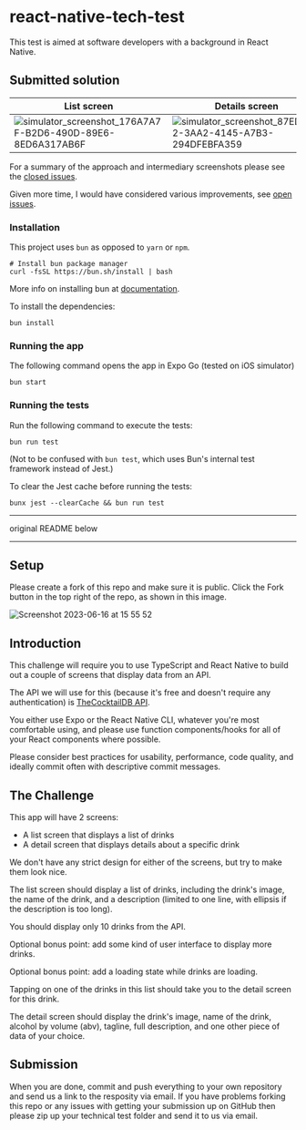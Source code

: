 # react-native-tech-test

This test is aimed at software developers with a background in React Native.

## Submitted solution

| List screen                                                                                                                                   | Details screen                                                                                                                                |
| --------------------------------------------------------------------------------------------------------------------------------------------- | --------------------------------------------------------------------------------------------------------------------------------------------- |
| ![simulator_screenshot_176A7A7F-B2D6-490D-89E6-8ED6A317AB6F](https://github.com/user-attachments/assets/b8d0cebb-380e-450a-96b3-bf99c34e9f4c) | ![simulator_screenshot_87EDF512-3AA2-4145-A7B3-294DFEBFA359](https://github.com/user-attachments/assets/6165cc6d-30f5-4f10-ac40-013b41853c24) |

For a summary of the approach and intermediary screenshots please see the [closed issues](https://github.com/stefankreitmayer/react-native-tech-test/issues?q=is%3Aissue+is%3Aclosed).

Given more time, I would have considered various improvements, see [open issues](https://github.com/stefankreitmayer/react-native-tech-test/issues).

### Installation

This project uses `bun` as opposed to `yarn` or `npm`.

```shell
# Install bun package manager
curl -fsSL https://bun.sh/install | bash
```

More info on installing bun at [documentation](https://bun.sh/docs/installation).

To install the dependencies:

```shell
bun install
```

### Running the app

The following command opens the app in Expo Go (tested on iOS simulator)

`bun start`

### Running the tests

Run the following command to execute the tests:

`bun run test`

(Not to be confused with `bun test`, which uses Bun's internal test framework instead of Jest.)

To clear the Jest cache before running the tests:

`bunx jest --clearCache && bun run test`

---

original README below

---

## Setup

Please create a fork of this repo and make sure it is public. Click the Fork button in the top right of the repo, as shown in this image.

![Screenshot 2023-06-16 at 15 55 52](https://github.com/asquareduk/react-native-tech-test/assets/17218062/daa4f402-480a-47c5-9a9f-95728238575d)

## Introduction

This challenge will require you to use TypeScript and React Native to build out a couple of screens that display data from an API.

The API we will use for this (because it's free and doesn't require any authentication) is [TheCocktailDB API](https://www.thecocktaildb.com/api.php).

You either use Expo or the React Native CLI, whatever you're most comfortable using, and please use function components/hooks for all of your React components where possible.

Please consider best practices for usability, performance, code quality, and ideally commit often with descriptive commit messages.

## The Challenge

This app will have 2 screens:

- A list screen that displays a list of drinks
- A detail screen that displays details about a specific drink

We don't have any strict design for either of the screens, but try to make them look nice.

The list screen should display a list of drinks, including the drink's image, the name of the drink, and a description (limited to one line, with ellipsis if the description is too long).

You should display only 10 drinks from the API.

Optional bonus point: add some kind of user interface to display more drinks.

Optional bonus point: add a loading state while drinks are loading.

Tapping on one of the drinks in this list should take you to the detail screen for this drink.

The detail screen should display the drink's image, name of the drink, alcohol by volume (abv), tagline, full description, and one other piece of data of your choice.

## Submission

When you are done, commit and push everything to your own repository and send us a link to the resposity via email. If you have problems forking this repo or any issues with getting your submission up on GitHub then please zip up your technical test folder and send it to us via email.
